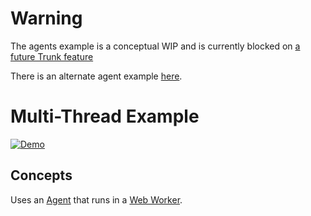# Warning

The agents example is a conceptual WIP and is currently blocked on [a future Trunk feature](https://github.com/thedodd/trunk/issues/46)

There is an alternate agent example [here](https://github.com/yewstack/yew/tree/master/examples/web_worker_fib).


# Multi-Thread Example

[![Demo](https://img.shields.io/website?label=demo&url=https%3A%2F%2Fexamples.yew.rs%2Fagents)](https://examples.yew.rs/agents)


## Concepts

Uses an [Agent] that runs in a [Web Worker].

[agent]: https://yew.rs/docs/concepts/agents/
[web worker]: https://developer.mozilla.org/en-US/docs/Web/API/Web_Workers_API/Using_web_workers
